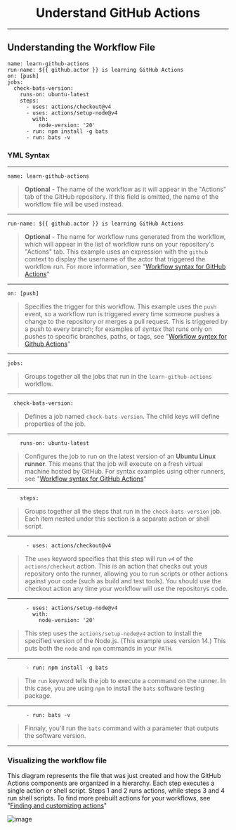 <div name="readme-top">
  <h1 align=center>Understand GitHub Actions</h1>
</div>

---

## Understanding the Workflow File

```YML
name: learn-github-actions
run-name: ${{ github.actor }} is learning GitHub Actions
on: [push]
jobs:
  check-bats-version:
    runs-on: ubuntu-latest
    steps:
      - uses: actions/checkout@v4
      - uses: actions/setup-node@v4
        with:
          node-version: '20'
      - run: npm install -g bats
      - run: bats -v

```

### YML Syntax

---

```YML
name: learn-github-actions
```

> **Optional** - The name of the workflow as it will appear in the "Actions" tab of the GitHub repository. If this field is omitted, the name of the workflow file will be used instead.

---

```YML
run-name: ${{ github.actor }} is learning GitHub Actions
```

> **Optional** - The name for workflow runs generated from the workflow, which will appear in the list of workflow runs on your repository's "Actions" tab. This example uses an expression with the `github` context to display the username of the actor that triggered the workflow run. For more information, see "[Workflow syntax for GitHub Actions](https://docs.github.com/en/actions/using-workflows/workflow-syntax-for-github-actions#run-name)"

---

```YML
on: [push]
```

> Specifies the trigger for this workflow. This example uses the `push` event, so a workflow run is triggered every time someone pushes a change to the repository or merges a pull request. This is triggered by a push to every branch; for examples of syntax that runs only on pushes to specific branches, paths, or tags, see "[Workflow syntex for Github Actions](https://docs.github.com/en/actions/using-workflows/workflow-syntax-for-github-actions#onpushpull_requestpull_request_targetpathspaths-ignore)"

---

```YML
jobs:
```

> Groups together all the jobs that run in the `learn-github-actions` workflow.

---

```YML
  check-bats-version:
```

> Defines a job named `check-bats-version`. The child keys will define properties of the job.

---

```YML
    runs-on: ubuntu-latest
```

> Configures the job to run on the latest version of an **Ubuntu Linux runner**. This means that the job will execute on a fresh virtual machine hosted by GitHub. For syntax examples using other runners, see "[Workflow syntax for GitHub Actions](https://docs.github.com/en/actions/using-workflows/workflow-syntax-for-github-actions#jobsjob_idruns-on)"

---

```YML
    steps:
```

> Groups together all the steps that run in the `check-bats-version` job. Each item nested under this section is a separate action or shell script.

---

```YML
      - uses: actions/checkout@v4
```

> The `uses` keyword specifies that this step will run `v4` of the `actions/checkout` action. This is an action that checks out yous repository onto the runner, allowing you to run scripts or other actions against your code (such as build and test tools). You should use the checkout action any time your workflow will use the repositorys code.

---

```YML
      - uses: actions/setup-node@v4
        with:
          node-version: '20'
```

> This step uses the `actions/setup-node@v4` action to install the specified version of the Node.js. (This example uses version 14.) This puts both the `node` and `npm` commands in your `PATH`.

---

```YML
      - run: npm install -g bats
```

> The `run` keyword tells the job to execute a command on the runner. In this case, you are using `npm` to install the `bats` software testing package.

---

```YML
      - run: bats -v
```

> Finnaly, you'll run the `bats` command with a parameter that outputs the software version.

---

### Visualizing the workflow file

This diagram represents the file that was just created and how the GitHub Actions components are organized in a hierarchy. Each step executes a single action or shell script. Steps 1 and 2 runs actions, while steps 3 and 4 run shell scripts. To find more prebuilt actions for your workflows, see "[Finding and customizing actions](https://docs.github.com/en/actions/learn-github-actions/finding-and-customizing-actions)"

![image](https://github.com/LoriaLawrenceZ/GithubActions-Basics/assets/97912499/0006dd99-92f8-44de-8dd8-ce746324a4ef)

